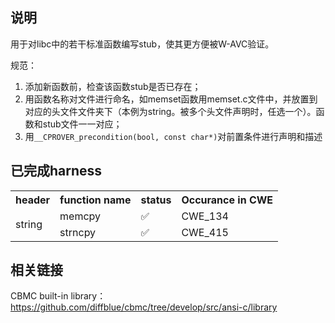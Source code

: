## 说明
用于对libc中的若干标准函数编写stub，使其更方便被W-AVC验证。

规范：
1. 添加新函数前，检查该函数stub是否已存在；
2. 用函数名称对文件进行命名，如memset函数用memset.c文件中，并放置到对应的头文件文件夹下（本例为string。被多个头文件声明时，任选一个）。函数和stub文件一一对应；
3. 用`__CPROVER_precondition(bool, const char*)`对前置条件进行声明和描述

## 已完成harness

<table>
    <tr>
        <th>header</th><th>function name</th><th>status</th><th>Occurance in CWE</th>
    </tr>
    <!-- string.h -->
    <tr>
        <td rowspan="2"> string </td><td> memcpy</td><td>✅</td><td> CWE_134 </td>
    </tr>
    <tr>
        <td> strncpy </td><td>✅</td><td>CWE_415</td>
    </tr>

</table>


## 相关链接
CBMC built-in library：https://github.com/diffblue/cbmc/tree/develop/src/ansi-c/library


